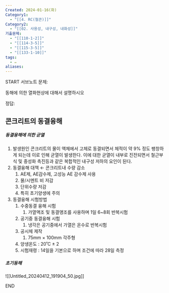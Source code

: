 ```yaml
---
Created: 2024-01-16(화)
Category1:
  - "[[4. RC(철콘)]]"
Category2:
  - "[[02. 사용성, 내구성, 내화성]]"
기출문제:
  - "[[110-1-2]]"
  - "[[114-3-5]]"
  - "[[115-3-5]]"
  - "[[133-1-10]]"
tags:
  - ✏️
aliases:
---
```

START
서브노트
문제:  

동해에 의한 열화현상에 대해서 설명하시오

정답: 

## 콘크리트의 동결융해
##### 동결융해에 의한 균열
1. 발생원인
	콘크리트의 물이 액체에서 고체로 동결되면서 체적이 약 9% 정도 팽창하게 되는데 이로 인해 균열이 발생한다. 이에 대한 균열이 내부로 진전되면서 철근부식 및 중성화 촉진등과 같은 복합적인 내구성 저하의 요인이 된다.
2. 동결융해 대책 ← 콘크리트내 수량 감소
	1. AE제, AE감수제, 고성능 AE 감수제 사용
	2. 물/시멘트 비 저감
	3. 단위수량 저감
	4. 특히 초기양생에 주의
3. 동결융해 시험방법
	1. 수중동결 융해 시험
		1. 가열액조 및 동결앵조를 사용하며 1일 6~8회 반복시험
	2. 공기중 동결융해 시험
		1. 냉각은 공기중에서 가열은 온수로 반복시험
	3. 공시체 제작
		1. 75mm $\times$ 100mm 각주형
	4. 양생온도 : 20˚C $\pm$ 2
	5. 시험재령 : 14일을 기본으로 하며 조건에 따라 28일 측정

##### 초기동해
![[Untitled_20240412_191904_50.jpg]]
<!--ID: 1687677737596-->
END

